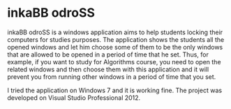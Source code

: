 inkaBB odroSS
============

inkaBB odroSS is a windows application aims to help students locking their computers for studies purposes.
The application shows the students all the opened windows and let him choose some of them to be the only windows that are allowed to be opened in a period of time that he set. 
Thus, for example, if you want to study for Algorithms course, you need to open the related windows and then choose them with this application and it will prevent you from running other windows in a period of time that you set.

I tried the application on Windows 7 and it is working fine.
The project was developed on Visual Studio Professional 2012.
